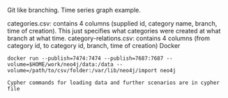 Git like branching. Time series graph example.

categories.csv: contains 4 columns (supplied id, category name, branch, time of creation). This just specifies what categories were created at what branch at what time.
category-relations.csv: contains 4 columns (from category id, to category id, branch, time of creation) 
Docker
```
docker run --publish=7474:7474 --publish=7687:7687 --volume=$HOME/work/neo4j/data:/data --volume=/path/to/csv/folder:/var/lib/neo4j/import neo4j
```

```
Cypher commands for loading data and further scenarios are in cypher file
```



